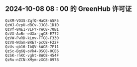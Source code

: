 ## 2024-10-08 08 : 00 的 GreenHub 许可证
```
QzXM-VO3S-ZqfQ-HaC8-A5F5
QzWJ-OzpU-dBCv-JJC8-1D1D
QzVf-8NE1-VLFY-YeC8-70B1
QzVX-AoBr-eUXx-jqC8-E772
QzVW-FwRD-kLnv-FTC8-F330
QzVU-Wdam-BRET-pcC8-F22F
QzUs-qb16-IbQV-kWC8-7F11
QzSc-Bg6Q-oVk4-OSC8-0CE6
QzSK-rnKC-vght-8WC8-454F
QzRu-nZCN-XMym-zXC8-0978
```
